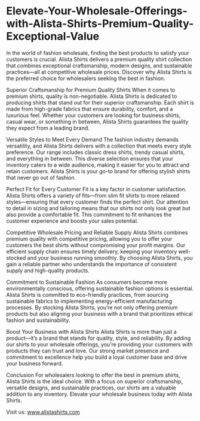 # Elevate-Your-Wholesale-Offerings-with-Alista-Shirts-Premium-Quality-Exceptional-Value
In the world of fashion wholesale, finding the best products to satisfy your customers is crucial. Alista Shirts delivers a premium quality shirt collection that combines exceptional craftsmanship, modern designs, and sustainable practices—all at competitive wholesale prices. Discover why Alista Shirts is the preferred choice for wholesalers seeking the best in fashion.

Superior Craftsmanship for Premium Quality Shirts
When it comes to premium shirts, quality is non-negotiable. Alista Shirts is dedicated to producing shirts that stand out for their superior craftsmanship. Each shirt is made from high-grade fabrics that ensure durability, comfort, and a luxurious feel. Whether your customers are looking for business shirts, casual wear, or something in between, Alista Shirts guarantees the quality they expect from a leading brand.

Versatile Styles to Meet Every Demand
The fashion industry demands versatility, and Alista Shirts delivers with a collection that meets every style preference. Our range includes classic dress shirts, trendy casual shirts, and everything in between. This diverse selection ensures that your inventory caters to a wide audience, making it easier for you to attract and retain customers. Alista Shirts is your go-to brand for offering stylish shirts that never go out of fashion.

Perfect Fit for Every Customer
Fit is a key factor in customer satisfaction. Alista Shirts offers a variety of fits—from slim fit shirts to more relaxed styles—ensuring that every customer finds the perfect shirt. Our attention to detail in sizing and tailoring means that our shirts not only look great but also provide a comfortable fit. This commitment to fit enhances the customer experience and boosts your sales potential.

Competitive Wholesale Pricing and Reliable Supply
Alista Shirts combines premium quality with competitive pricing, allowing you to offer your customers the best shirts without compromising your profit margins. Our efficient supply chain ensures timely delivery, keeping your inventory well-stocked and your business running smoothly. By choosing Alista Shirts, you gain a reliable partner who understands the importance of consistent supply and high-quality products.

Commitment to Sustainable Fashion
As consumers become more environmentally conscious, offering sustainable fashion options is essential. Alista Shirts is committed to eco-friendly practices, from sourcing sustainable fabrics to implementing energy-efficient manufacturing processes. By stocking Alista Shirts, you’re not only offering premium products but also aligning your business with a brand that prioritizes ethical fashion and sustainability.

Boost Your Business with Alista Shirts
Alista Shirts is more than just a product—it’s a brand that stands for quality, style, and reliability. By adding our shirts to your wholesale offerings, you’re providing your customers with products they can trust and love. Our strong market presence and commitment to excellence help you build a loyal customer base and drive your business forward.

Conclusion
For wholesalers looking to offer the best in premium shirts, Alista Shirts is the ideal choice. With a focus on superior craftsmanship, versatile designs, and sustainable practices, our shirts are a valuable addition to any inventory. Elevate your wholesale business today with Alista Shirts.

Visit us: www.alistashirts.com
